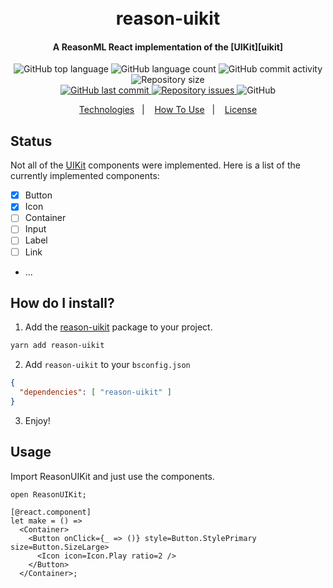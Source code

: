 <h1 align="center">
  <br>
  reason-uikit
</h1>

<h4 align="center">
  A ReasonML React implementation of the [UIKit][uikit]
</h4>
<p align="center">
  <img alt="GitHub top language" src="https://img.shields.io/github/languages/top/tkovs/reason-uikit.svg">

  <img alt="GitHub language count" src="https://img.shields.io/github/languages/count/tkovs/reason-uikit.svg">
  
  <img alt="GitHub commit activity" src="https://img.shields.io/github/commit-activity/m/tkovs/reason-uikit.svg">

  <img alt="Repository size" src="https://img.shields.io/github/repo-size/tkovs/reason-uikit.svg">
  <br />
  <a href="https://github.com/tkovs/reason-uikit/commits/master">
    <img alt="GitHub last commit" src="https://img.shields.io/github/last-commit/tkovs/reason-uikit.svg">
  </a>

  <a href="https://github.com/tkovs/reason-uikit/issues">
    <img alt="Repository issues" src="https://img.shields.io/github/issues/tkovs/reason-uikit.svg">
  </a>

  <img alt="GitHub" src="https://img.shields.io/github/license/tkovs/reason-uikit.svg">
</p>

<p align="center">
  <a href="#rocket-technologies">Technologies</a>&nbsp;&nbsp;&nbsp;|&nbsp;&nbsp;&nbsp;
  <a href="#information_source-how-to-use">How To Use</a>&nbsp;&nbsp;&nbsp;|&nbsp;&nbsp;&nbsp;
  <a href="#memo-license">License</a>
</p>

## Status
Not all of the [UIKit][uikit] components were implemented. Here is a list of the currently implemented components:

* [x] Button
* [x] Icon
* [ ] Container
* [ ] Input
* [ ] Label
* [ ] Link
* ...

## How do I install?
1. Add the [reason-uikit][npm-reason-uikit] package to your project.
```sh
yarn add reason-uikit
```
2. Add `reason-uikit` to your `bsconfig.json`
```json
{
  "dependencies": [ "reason-uikit" ]
}
```
3. Enjoy!

## Usage

Import ReasonUIKit and just use the components.

```reason
open ReasonUIKit;

[@react.component]
let make = () =>
  <Container>
    <Button onClick={_ => ()} style=Button.StylePrimary size=Button.SizeLarge>
      <Icon icon=Icon.Play ratio=2 />
    </Button>
  </Container>;
```

[uikit]: https://getuikit.com/
[npm-reason-uikit]: https://www.npmjs.com/package/reason-uikit

